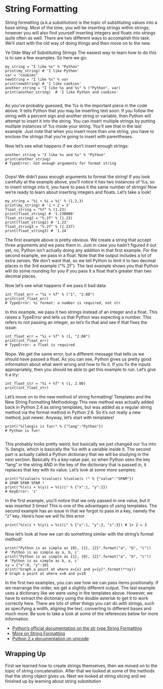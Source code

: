 # String Formatting

String formatting (a.k.a substitution) is the topic of substituting values into a base string. Most of the time, you will be inserting strings within strings; 
however you will also find yourself inserting integers and floats into strings quite often as well. There are two different ways to accomplish this task.
We’ll start with the old way of doing things and then move on to the new.

Ye Olde Way of Substituting Strings
The easiest way to learn how to do this is to see a few examples. So here we go:

```
my_string = "I like %s" % "Python"
print(my_string) # 'I like Python'
var = "cookies"
newString = "I like %s" % var
print(newString) # 'I like cookies'
another_string = "I like %s and %s" % ("Python", var)
print(another_string)  # 'I like Python and cookies'


```

As you’ve probably guessed, the %s is the important piece in the code above. It tells Python that you may be inserting text soon.
If you follow the string with a percent sign and another string or variable, then Python will attempt to insert it into the string. 
You can insert multiple strings by putting multiple instances of %s inside your string. You’ll see that in the last example. Just note
that when you insert more than one string, you have to enclose the strings that you’re going to insert with parentheses.

Now let’s see what happens if we don’t insert enough strings:

```
another_string = "I like %s and %s" % "Python"
print(another_string)
# TypeError: not enough arguments for format string


```

Oops! We didn’t pass enough arguments to format the string! If you look carefully at the example above, you’ll notice it has two 
instances of %s, so to insert strings into it, you have to pass it the same number of strings! Now we’re ready to learn about inserting integers and floats.
Let’s take a look!

```
my_string = "%i + %i = %i" % (1,2,3)
print(my_string) # '1 + 2 = 3'
float_string = "%f" % (1.23)
print(float_string) # '1.230000'
float_string2 = "%.2f" % (1.23)
print(float_string2) # '1.23'
float_string3 = "%.2f" % (1.237)
print(float_string3) # '1.24'

```

The first example above is pretty obvious. We create a string that accept three arguments and we pass them in. 
Just in case you hadn’t figured it out yet, no, Python isn’t actually doing any addition in that first example. For the second example,
we pass in a float. Note that the output includes a lot of extra zeroes. We don’t want that, so we tell Python to limit it to two decimal
places in the 3rd example ("%.2f"). The last example shows you that Python will do some rounding for you if you pass it a float that’s
greater than two decimal places.

Now let’s see what happens if we pass it bad data:

```
int_float_err = "%i + %f" % ("1", "2.00")
print(int_float_err)
# TypeError: %i format: a number is required, not str

```

In this example, we pass it two strings instead of an integer and a float. This raises a TypeError and tells us that Python was expecting a number. 
This refers to not passing an integer, so let’s fix that and see if that fixes the issue:

```
int_float_err = "%i + %f" % (1, "2.00")
print(int_float_err)
# TypeError: a float is required

```
Nope. We get the same error, but a different message that tells us we should have passed a float. As you can see, Python gives us pretty good information about what went wrong and how to fix it.
If you fix the inputs appropriately, then you should be able to get this example to run. Let’s give it a try:

```
int_float_str = "%i + %f" % (1, 2.00)
print(int_float_str)

```

Let’s move on to the new method of string formatting!
Templates and the New String Formatting Methodology
This new method was actually added back in Python 2.4 as string templates, but was added as a regular string method via the format method in Python 2.6. 
So it’s not really a new method, just newer. Anyway, let’s start with templates!

```
print("%(lang)s is fun!" % {"lang":"Python"})
# Python is fun!


```
This probably looks pretty weird, but basically we just changed our %s into %
(lang)s, which is basically the %s with a variable inside it. The second part is actually called a Python dictionary that we will be studying in the next
section. Basically it’s a key:value pair, so when Python sees the key “lang” in the string AND in the key of the dictionary that is passed in, 
it replaces that key with its value. Let’s look at some more samples:

```
print("%(value)s %(value)s %(value)s !" % {"value":"SPAM"})
# SPAM SPAM SPAM !
print("%(x)i + %(y)i = %(z)i" % {"x":1, "y":2})
# KeyError: 'z'

```

In the first example, you’ll notice that we only passed in one value, but it was inserted 3 times! This is one of the advantages of using templates.
The second example has an issue in that we forgot to pass in a key, namely the “z” key. Here’s how we will fix this error

```
print("%(x)i + %(y)i = %(z)i" % {"x":1, "y":2, "z":3}) # 1+ 2 = 3

```

Now let’s look at how we can do something similar with the string’s format method!

```
print("Python is as simple as {0}, {1}, {2}".format("a", "b", "c"))
# 'Python is as simple as a, b, c'
print("Python is as simple as {1}, {0}, {2}".format("a", "b", "c"))
# 'Python is as simple as b, a, c'
xy = {"x":0, "y":10}
print("Graph a point at where x={x} and y={y}".format(**xy))
# Graph a point at where x=0 and y=10

```

In the first two examples, you can see how we can pass items positionally. If we rearrange the order, we get a slightly different output. The last example
uses a dictionary like we were using in the templates above. However, we
have to extract the dictionary using the double asterisk to get it to work correctly here.
There are lots of other things you can do with strings, such as specifying a width, aligning the text, converting to different bases and much more. Be sure to take a look at some of the references below for more information.
  - [Python’s official documentation on the str type String Formatting](https://docs.python.org/3/library/functions.html#func-str)
  - [More on String Formatting](https://docs.python.org/3/library/string.html#string-formatting)
  - [Python 2.x documentation on unicode](https://docs.python.org/2/library/functions.html#unicode)
  
  
## Wrapping Up 

First we learned how to create strings themselves, then we moved on to the topic of string concatenation. After that we looked at some of the 
methods that the string object gives us. Next we looked at string slicing and we finished up by learning about string substitution
